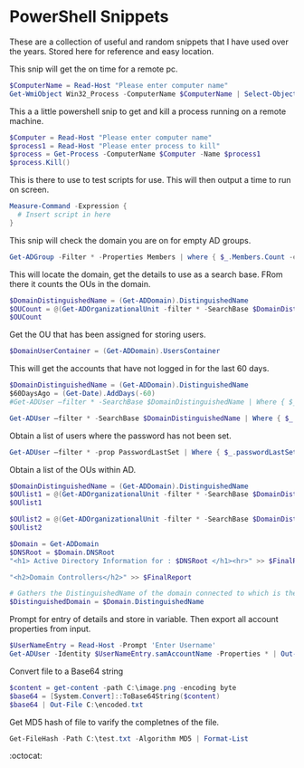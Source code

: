 # PowerShell Snippets

These are a collection of useful and random snippets that I have used over the years. Stored here for reference and easy location.

This snip will get the on time for a remote pc.
```powershell
$ComputerName = Read-Host "Please enter computer name"
Get-WmiObject Win32_Process -ComputerName $ComputerName | Select-Object Name, @{Name="CPU_Time"; Expression={$_.kernelmodetime + $_.usermodetime}} | Sort-Object CPU_Time -Descending | Out-GridView
```

This a a little powershell snip to get and kill a process running on a remote machine.
```powershell
$Computer = Read-Host "Please enter computer name"
$process1 = Read-Host "Please enter process to kill"
$process = Get-Process -ComputerName $Computer -Name $process1
$process.Kill()
```

This is there to use to test scripts for use. This will then output a time to run on screen.
```powershell
Measure-Command -Expression {
  # Insert script in here
}
```

This snip will check the domain you are on for empty AD groups.
```powershell
Get-ADGroup -Filter * -Properties Members | where { $_.Members.Count -eq 0 }
```

This will locate the domain, get the details to use as a search base. FRom there it counts the OUs in the domain.
```powershell
$DomainDistinguishedName = (Get-ADDomain).DistinguishedName
$OUCount = @(Get-ADOrganizationalUnit -filter * -SearchBase $DomainDistinguishedName -SearchScope Subtree) | measure | select Count 
$OUCount
```

Get the OU that has been assigned for storing users.
```powershell
$DomainUserContainer = (Get-ADDomain).UsersContainer
```

This will get the accounts that have not logged in for the last 60 days.
```powershell
$DomainDistinguishedName = (Get-ADDomain).DistinguishedName
$60DaysAgo = (Get-Date).AddDays(-60)
#Get-ADUser –filter * -SearchBase $DomainDistinguishedName | Where { $_.lastLogon –lt (Get-Date).AddDays(-60) } | ConvertTo-HTML –PreContent 'Users' –Prop Name,samAccountName,LastLogon | Out-File $FinalReport

Get-ADUser –filter * -SearchBase $DomainDistinguishedName | Where { $_.lastLogon –lt $60DaysAgo } | measure | select Count
```

Obtain a list of users where the password has not been set.
```powershell
Get-ADUser –filter * -prop PasswordLastSet | Where { $_.passwordLastSet –eq $null } | measure | select Count
```

Obtain a list of the OUs within AD.
```powershell
$DomainDistinguishedName = (Get-ADDomain).DistinguishedName
$OUlist1 = @(Get-ADOrganizationalUnit -filter * -SearchBase $DomainDistinguishedName -SearchScope OneLevel | measure | select Count)
$OUlist1

$OUlist2 = @(Get-ADOrganizationalUnit -filter * -SearchBase $DomainDistinguishedName -SearchScope OneLevel | Where { $_.Name -notlike "CDA" } | measure | select Count)
$OUlist2
```

```powershell
$Domain = Get-ADDomain
$DNSRoot = $Domain.DNSRoot
"<h1> Active Directory Information for : $DNSRoot </h1><hr>" >> $FinalReport

"<h2>Domain Controllers</h2>" >> $FinalReport	

# Gathers the DistinguishedName of the domain connected to which is then used for most further searching.
$DistinguishedDomain = $Domain.DistinguishedName
```

Prompt for entry of details and store in variable. Then export all account properties from input.
```powershell
$UserNameEntry = Read-Host -Prompt 'Enter Username'
Get-ADUser -Identity $UserNameEntry.samAccountName -Properties * | Out-GridView
```

Convert file to a Base64 string
```powershell
$content = get-content -path C:\image.png -encoding byte
$base64 = [System.Convert]::ToBase64String($content)
$base64 | Out-File C:\encoded.txt
```

Get MD5 hash of file to varify the completnes of the file.
```powershell
Get-FileHash -Path C:\test.txt -Algorithm MD5 | Format-List
```

:octocat:
```powershell
```
